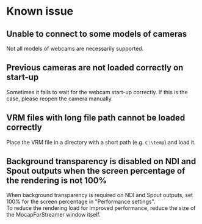 # Known issue

## Unable to connect to some models of cameras
Not all models of webcams are necessarily supported.

## Previous cameras are not loaded correctly on start-up
Sometimes it fails to wait for the webcam start-up correctly. If this is the case, please reopen the camera manually.

## VRM files with long file path cannot be loaded correctly
Place the VRM file in a directory with a short path (e.g. `C:\temp`) and load it.

## Background transparency is disabled on NDI and Spout outputs when the screen percentage of the rendering is not 100%
When background transparency is required on NDI and Spout outputs, set 100% for the screen percentage in "Performance settings".  
To reduce the rendering load for improved performance, reduce the size of the MocapForStreamer window itself.